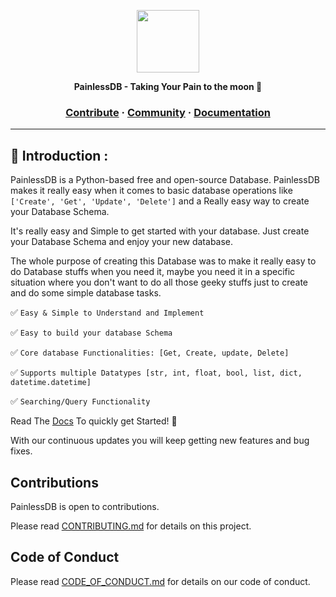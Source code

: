<a href="https://github.com/AidenEllis/Cligo"><p align="center"></a>
<img height=100 src="https://upstorage.pythonanywhere.com/api/storage/file/its_sakib/Public/Github/PainlessDB/pldb_1_320.png"/>


<p align="center">
  <strong>PainlessDB - Taking Your Pain to the moon 🚀</strong>
</p>

<h3 align="center">
  <a href="https://github.com/AidenEllis/PainlessDB/blob/main/CONTRIBUTING.md">Contribute</a>
  <span> · </span>
  <a href="https://discord.gg/aw35Kb7uE7">Community</a>
  <span> · </span>
  <a href="https://github.com/AidenEllis/PainlessDB/tree/main/docs">Documentation</a>
</h3>

---

## 🎫 Introduction :
PainlessDB is a Python-based free and open-source Database. PainlessDB makes 
it really easy when it comes to basic database operations like 
`['Create', 'Get', 'Update', 'Delete']` and a Really easy way to create your 
Database Schema.

It's really easy and Simple to get started with your database. Just create your 
Database Schema and enjoy your new database.

The whole purpose of creating this Database was to make it really easy to do Database 
stuffs when you need it, maybe you need it in a specific situation where you don't 
want to do all those geeky stuffs just to create and do some simple database tasks.

✅ `Easy & Simple to Understand and Implement`

✅ `Easy to build your database Schema`

✅ `Core database Functionalities: [Get, Create, update, Delete]`

✅ `Supports multiple Datatypes [str, int, float, bool, list, dict, datetime.datetime]`

✅ `Searching/Query Functionality`

Read The [Docs](https://github.com/AidenEllis/PainlessDB/tree/main/docs) To quickly get Started! 🍰

With our continuous updates you will keep getting new features and bug fixes.


## Contributions

PainlessDB is open to contributions.

Please read [CONTRIBUTING.md](https://github.com/AidenEllis/Cligo/blob/main/CONTRIBUTING.md) for details on this project.

## Code of Conduct

Please read [CODE_OF_CONDUCT.md](https://github.com/AidenEllis/Cligo/blob/main//CODE_OF_CONDUCT.md) for details on our code of conduct.
